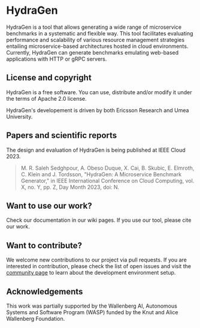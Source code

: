 # HydraGen
HydraGen is a tool that allows generating a wide range of microservice benchmarks in a systematic and flexible way. This tool facilitates evaluating performance and scalability of various resource management strategies entailing microservice-based architectures hosted in cloud environments. Currently, HydraGen can generate benchmarks emulating web-based applications with HTTP or gRPC servers.

## License and copyright

HydraGen is a free software. You can use, distribute and/or modify it under the terms of Apache 2.0 license.

HydraGen's developement is driven by both Ericsson Research and Umea University.

## Papers and scientific reports
The design and evaluation of HydraGen is being published at IEEE Cloud 2023.
> M. R. Saleh Sedghpour, A. Obeso Duque, X. Cai, B. Skubic, E. Elmroth, C. Klein and J. Tordsson, "HydraGen: A Microservice Benchmark Generator," in IEEE International Conference on Cloud Computing, vol. X, no. Y, pp. Z, Day Month 2023, doi: N.

## Want to use our work? 
Check our documentation in our wiki pages.
If you use our tool, please cite our work.

## Want to contribute?
We welcome new contributions to our project via pull requests.
If you are interested in contribution, please check the list of open issues and visit the [community page](community) to learn about the development environment setup.

## Acknowledgements
This work was partially supported by the Wallenberg AI, Autonomous Systems and Software Program (WASP) funded by the Knut and Alice Wallenberg Foundation.